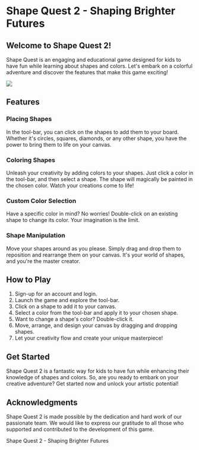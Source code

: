# Shape Quest 2 - Shaping Brighter Futures
## Welcome to Shape Quest 2!
Shape Quest is an engaging and educational game designed for kids to have fun while learning about shapes and colors. Let's embark on a colorful adventure and discover the features that make this game exciting!

![](https://i.imgur.com/UfWpcUE.gif)

## Features
### Placing Shapes
In the tool-bar, you can click on the shapes to add them to your board. Whether it's circles, squares, diamonds, or any other shape, you have the power to bring them to life on your canvas.

### Coloring Shapes
Unleash your creativity by adding colors to your shapes. Just click a color in the tool-bar, and then select a shape. The shape will magically be painted in the chosen color. Watch your creations come to life!

### Custom Color Selection
Have a specific color in mind? No worries! Double-click on an existing shape to change its color. Your imagination is the limit.

### Shape Manipulation
Move your shapes around as you please. Simply drag and drop them to reposition and rearrange them on your canvas. It's your world of shapes, and you're the master creator.

## How to Play
1. Sign-up for an account and login.  
2. Launch the game and explore the tool-bar.  
3. Click on a shape to add it to your canvas.  
4. Select a color from the tool-bar and apply it to your chosen shape.  
5. Want to change a shape's color? Double-click it.  
6. Move, arrange, and design your canvas by dragging and dropping shapes.  
7. Let your creativity flow and create your unique masterpiece!  

## Get Started
Shape Quest 2 is a fantastic way for kids to have fun while enhancing their knowledge of shapes and colors. So, are you ready to embark on your creative adventure? Get started now and unlock your artistic potential!

## Acknowledgments
Shape Quest 2 is made possible by the dedication and hard work of our passionate team. We would like to express our gratitude to all those who supported and contributed to the development of this game.

Shape Quest 2 - Shaping Brighter Futures
